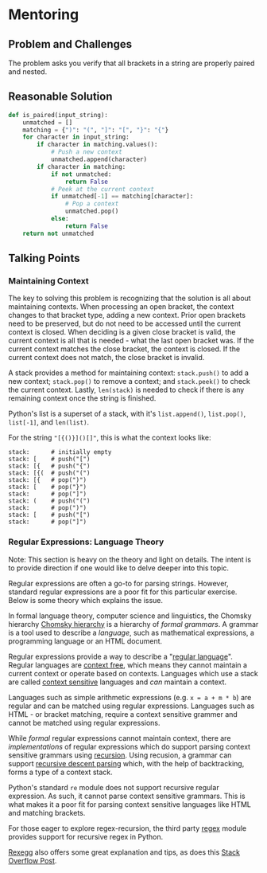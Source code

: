 # Mentoring

## Problem and Challenges

The problem asks you verify that all brackets in a string are properly paired and nested.

## Reasonable Solution

```python
def is_paired(input_string):
    unmatched = []
    matching = {")": "(", "]": "[", "}": "{"}
    for character in input_string:
        if character in matching.values():
            # Push a new context
            unmatched.append(character)
        if character in matching:
            if not unmatched:
                return False
            # Peek at the current context
            if unmatched[-1] == matching[character]:
                # Pop a context
                unmatched.pop()
            else:
                return False
    return not unmatched
```

## Talking Points

### Maintaining Context

The key to solving this problem is recognizing that the solution is all about maintaining contexts.
When processing an open bracket, the context changes to that bracket type, adding a new context.
Prior open brackets need to be preserved, but do not need to be accessed until the current context is closed.
When deciding is a given close bracket is valid, the current context is all that is needed - what the last open bracket was.
If the current context matches the close bracket, the context is closed.
If the current context does not match, the close bracket is invalid.

A stack provides a method for maintaining context: `stack.push()` to add a new context; `stack.pop()` to remove a context; and `stack.peek()` to check the current context.
Lastly, `len(stack)` is needed to check if there is any remaining context once the string is finished.

Python's list is a superset of a stack, with it's `list.append()`, `list.pop()`, `list[-1]`, and `len(list)`.

For the string `"[{()}]()[]"`, this is what the context looks like:

```
stack:      # initially empty
stack: [    # push("[")
stack: [{   # push("{")
stack: [{(  # push("(")
stack: [{   # pop(")")
stack: [    # pop("}")
stack:      # pop("]")
stack: (    # push("(")
stack:      # pop(")")
stack: [    # push("[")
stack:      # pop("]")
```

### Regular Expressions: Language Theory

Note: This section is heavy on the theory and light on details.
The intent is to provide direction if one would like to delve deeper into this topic.

Regular expressions are often a go-to for parsing strings.
However, standard regular expressions are a poor fit for this particular exercise.
Below is some theory which explains the issue.

In formal language theory, computer science and linguistics, the Chomsky hierarchy [Chomsky hierarchy][chomsky-hierarchy] is a hierarchy of *formal grammars*.
A grammar is a tool used to describe a *language*, such as mathematical expressions, a programming language or an HTML document.

Regular expressions provide a way to describe a "[regular language][regular-language]".
Regular languages are [context free][context-free], which means they cannot maintain a current context or operate based on contexts.
Languages which use a stack are called [context sensitive][context-sensitive] languages and *can* maintain a context.

Languages such as simple arithmetic expressions (e.g. `x = a + m * b`) are regular and can be matched using regular expressions.
Languages such as HTML - or bracket matching, require a context sensitive grammer and cannot be matched using regular expressions.

While *formal* regular expressions cannot maintain context, there are *implementations* of regular expressions which do support parsing context sensitive grammars using [recursion][regex-recursion].
Using recusion, a grammar can support [recursive descent parsing][recursive-descent-parser] which, with the help of backtracking, forms a type of a context stack.

Python's standard `re` module does not support recursive regular expression.
As such, it cannot parse context sensitive grammars.
This is what makes it a poor fit for parsing context sensitive languages like HTML and matching brackets.

For those eager to explore regex-recursion, the third party [regex][pypi-regex-module] module provides support for recursive regex in Python.

[Rexegg][rexegg-site] also offers some great explanation and tips, as does this [Stack Overflow Post][so-recursive-regex-python].


[chomsky-hierarchy]: https://en.wikipedia.org/wiki/Chomsky_hierarchy
[regular-language]: https://en.wikipedia.org/wiki/Regular_language
[context-free]: https://en.wikipedia.org/wiki/Context-free_language
[context-sensitive]: https://en.wikipedia.org/wiki/Context-sensitive_grammar
[regex-recursion]: https://www.regular-expressions.info/recurse.html
[pypi-regex-module]: https://pypi.org/project/regex/
[rexegg-site]: https://www.rexegg.com/regex-recursion.html
[so-recursive-regex-python]: https://stackoverflow.com/questions/23183777/recursive-regexp-in-python
[list-python]: https://docs.python.org/3/tutorial/datastructures.html#more-on-lists

[recursive-descent-parser]: https://en.wikipedia.org/wiki/Recursive_descent_parser
